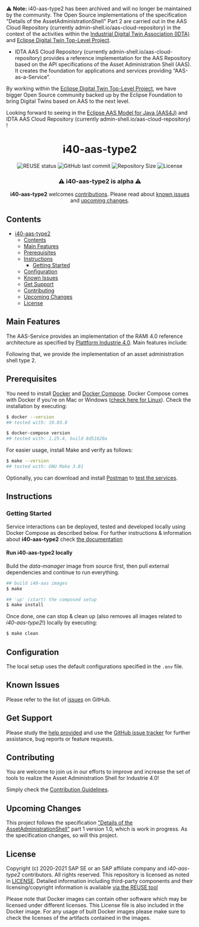 :warning: **Note:** i40-aas-type2 has been archived and will no longer be maintained by the community. The Open Source implementations of the specification "Details of the AssetAdministrationShell" Part 2 are carried out in the AAS Cloud Repository (currently admin-shell.io/aas-cloud-repository) in the context of the activities within the [Industrial Digital Twin Association (IDTA)](https://industrialdigitaltwin.org/) and [Eclipse Digital Twin Top-Level Project](https://projects.eclipse.org/projects/dt). 

-	IDTA AAS Cloud Repository (currently admin-shell.io/aas-cloud-repository) provides a reference implementation for the AAS Repository based on the API specifications of the Asset Administration Shell (AAS). It creates the foundation for applications and services providing “AAS-as-a-Service”.

By working within the [Eclipse Digital Twin Top-Level Project](https://projects.eclipse.org/projects/dt), we have bigger Open Source community backed up by the Eclipse Foundation to bring Digital Twins based on AAS to the next level.

Looking forward to seeing in the [Eclipse AAS Model for Java (AAS4J)](https://projects.eclipse.org/projects/dt.aas4j) and IDTA AAS Cloud Repository (currently admin-shell.io/aas-cloud-repository) !


<h1 align="center">
  i40-aas-type2
</h1>

<div align="center">
    <img alt="REUSE status" src="https://api.reuse.software/badge/github.com/SAP/i40-aas-type2" />
    <img alt="GitHub last commit" src="https://img.shields.io/github/last-commit/SAP/i40-aas-type2" />
    <img alt="Repository Size" src="https://img.shields.io/github/repo-size/SAP/i40-aas-type2" />
    <img alt="License" src="https://img.shields.io/badge/License-Apache%202.0-green.svg" />
</div>

<div align="center">

  ### ⚠️ **i40-aas-type2** is **alpha** ⚠️

</div>

<div align="center">

  **i40-aas-type2** welcomes [contributions](#contributing). Please read about [known issues](#known-issues) and [upcoming changes](#upcoming-changes).

</div>

## Contents

- [i40-aas-type2](#i40-aas-type2)
  - [Contents](#contents)
  - [Main Features](#main-features)
  - [Prerequisites](#prerequisites)
  - [Instructions](#instructions)
    - [Getting Started](#getting-started)
  - [Configuration](#configuration)
  - [Known Issues](#known-issues)
  - [Get Support](#get-support)
  - [Contributing](#contributing)
  - [Upcoming Changes](#upcoming-changes)
  - [License](#license)

## Main Features

The AAS-Service provides an implementation of the RAMI 4.0 reference architecture as specified by [Plattform Industrie 4.0](https://www.plattform-i40.de/PI40/Redaktion/DE/Downloads/Publikation/Details-of-the-Asset-Administration-Shell-Part1.html). Main features include:

Following that, we provide the implementation of an asset administration shell type 2.

## Prerequisites

You need to install [Docker](https://www.docker.com) and [Docker Compose](https://docs.docker.com/compose/). Docker Compose comes with Docker if you're on Mac or Windows ([check here for Linux](https://docs.docker.com/compose/install/)). Check the installation by executing:

```bash
$ docker --version
## tested with: 19.03.8

$ docker-compose version
## tested with: 1.25.4, build 8d51620a
```

For easier usage, install Make and verify as follows:

```bash
$ make --version
## tested with: GNU Make 3.81
```

Optionally, you can download and install [Postman](https://www.getpostman.com) to [test the services](docs/markdown/test.md).

## Instructions

### Getting Started

Service interactions can be deployed, tested and developed locally using Docker Compose as described below. For further instructions & information about **i40-aas-type2** check [the documentation](docs/README.md)

#### Run **i40-aas-type2** locally

Build the *data-manager* image from source first, then pull external dependencies and continue to run everything.

```bash
## build i40-aas images
$ make

## 'up' (start) the composed setup
$ make install
```

Once done, one can stop & clean up (also removes all images related to *i40-aas-type2*!) locally by executing:

```bash
$ make clean
```

## Configuration

The local setup uses the default configurations specified in the `.env` file.

## Known Issues

<!--- Please list all known issues, or bugs, here. Even if the project is provided "as-is" any known problems should be listed. --->

Please refer to the list of [issues](https://github.com/SAP/i40-aas-type2/issues) on GitHub.

## Get Support

<!--- This section should contain details on how the outside user can obtain support, ask questions, or post a bug report on your project. If your project is provided "as-is", with no expected changes or support, you must state that here. --->

Please study the [help provided](docs/README.md) and use the [GitHub issue tracker](https://github.com/SAP/i40-aas-type2/issues) for further assistance, bug reports or feature requests.

## Contributing

<!--- Details on how external developers can contribute to your code should be posted here. You can also link to a dedicated CONTRIBUTING.md file. See further details here. --->

You are welcome to join us in our efforts to improve and increase the set of tools to realize the Asset Administration Shell for Industrie 4.0!

Simply check the [Contribution Guidelines](CONTRIBUTING.md).

## Upcoming Changes

<!--- Details on any expected changes in later versions. If your project is released "as-is", or you know of no upcoming changes, this section can be omitted. --->

This project follows the specification ["Details of the AssetAdministrationShell"](https://www.plattform-i40.de/PI40/Redaktion/EN/Downloads/Publikation/2018-details-of-the-asset-administration-shell.html) part 1 version 1.0, which is work in progress. As the specification changes, so will this project.

## License

Copyright (c) 2020-2021 SAP SE or an SAP affiliate company and *i40-aas-type2* contributors. All rights reserved. This repository is licensed as noted in [LICENSE](LICENSE). Detailed information including third-party components and their licensing/copyright information is available [via the REUSE tool](https://api.reuse.software/info/github.com/SAP/i40-aas-type2)

Please note that Docker images can contain other software which may be licensed under different licenses. This License file is also included in the Docker image. For any usage of built Docker images please make sure to check the licenses of the artifacts contained in the images.
